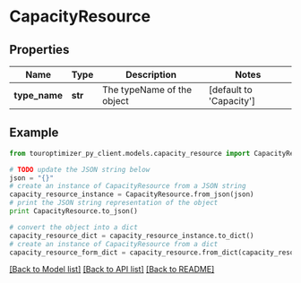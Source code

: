 # CapacityResource


## Properties

Name | Type | Description | Notes
------------ | ------------- | ------------- | -------------
**type_name** | **str** | The typeName of the object | [default to 'Capacity']

## Example

```python
from touroptimizer_py_client.models.capacity_resource import CapacityResource

# TODO update the JSON string below
json = "{}"
# create an instance of CapacityResource from a JSON string
capacity_resource_instance = CapacityResource.from_json(json)
# print the JSON string representation of the object
print CapacityResource.to_json()

# convert the object into a dict
capacity_resource_dict = capacity_resource_instance.to_dict()
# create an instance of CapacityResource from a dict
capacity_resource_form_dict = capacity_resource.from_dict(capacity_resource_dict)
```
[[Back to Model list]](../README.md#documentation-for-models) [[Back to API list]](../README.md#documentation-for-api-endpoints) [[Back to README]](../README.md)


